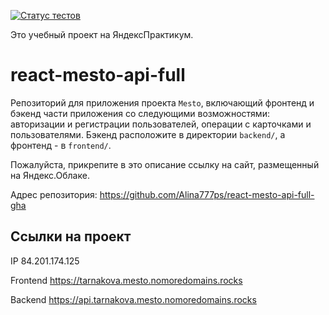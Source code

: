 [![Статус тестов](../../actions/workflows/tests.yml/badge.svg)](../../actions/workflows/tests.yml)

Это учебный проект на ЯндексПрактикум.

# react-mesto-api-full
Репозиторий для приложения проекта `Mesto`, включающий фронтенд и бэкенд части приложения со следующими возможностями: авторизации и регистрации пользователей, операции с карточками и пользователями. Бэкенд расположите в директории `backend/`, а фронтенд - в `frontend/`. 
  
Пожалуйста, прикрепите в это описание ссылку на сайт, размещенный на Яндекс.Облаке.

Адрес репозитория: https://github.com/Alina777ps/react-mesto-api-full-gha

## Ссылки на проект

IP 84.201.174.125

Frontend https://tarnakova.mesto.nomoredomains.rocks

Backend https://api.tarnakova.mesto.nomoredomains.rocks